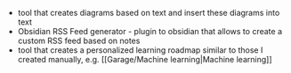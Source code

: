 - tool that creates diagrams based on text and insert these diagrams into text
- Obsidian RSS Feed generator - plugin to obsidian that allows to create a custom RSS feed based on notes
- tool that creates a personalized learning roadmap similar to those I created manually, e.g. [[Garage/Machine learning|Machine learning]]
